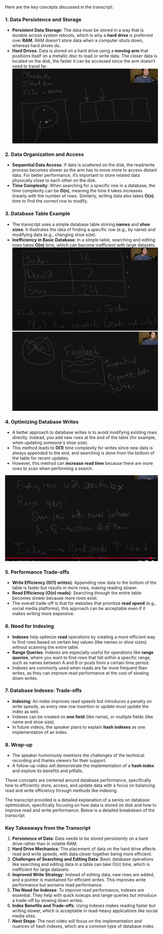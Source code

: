 Here are the key concepts discussed in the transcript:

### 1. **Data Persistence and Storage**
   - **Persistent Data Storage**: The data must be stored in a way that is durable across system reboots, which is why a **hard drive** is preferred over **RAM**. RAM doesn't store data when a computer shuts down, whereas hard drives do.
   - **Hard Drives**: Data is stored on a hard drive using a **moving arm** that positions itself on a metallic disc to read or write data. The closer data is located on the disk, the faster it can be accessed since the arm doesn’t need to travel far.
![alt text](image-3.png)

### 2. **Data Organization and Access**
   - **Sequential Data Access**: If data is scattered on the disk, the read/write process becomes slower as the arm has to move more to access distant data. For better performance, it’s important to store related data physically close to each other on the disk.
   - **Time Complexity**: When searching for a specific row in a database, the time complexity can be **O(n)**, meaning the time it takes increases linearly with the number of rows. Similarly, writing data also takes **O(n)** time to find the correct row to modify.

### 3. **Database Table Example**
   - The transcript uses a simple database table storing **names** and **shoe sizes**. It illustrates the idea of finding a specific row (e.g., by name) and modifying data (e.g., changing shoe size).
   - **Inefficiency in Basic Database**: In a simple table, searching and editing rows takes **O(n)** time, which can become inefficient with large datasets.
   ![alt text](image-4.png)
    ![alt text](image-5.png)
### 4. **Optimizing Database Writes**
   - A better approach to database writes is to avoid modifying existing rows directly. Instead, you add new rows at the end of the table (for example, when updating someone's shoe size).
   - This method leads to **O(1)** time complexity for writes since new data is always appended to the end, and searching is done from the bottom of the table for recent updates.
   - However, this method can **increase read time** because there are more rows to scan when performing a search.

![alt text](image-6.png)
### 5. **Performance Trade-offs**
   - **Write Efficiency (O(1) writes)**: Appending new data to the bottom of the table is faster but results in more rows, making reading slower.
   - **Read Efficiency (O(n) reads)**: Searching through the entire table becomes slower because more rows exist.
   - The overall trade-off is that for websites that prioritize **read speed** (e.g., social media platforms), this approach can be acceptable even if it makes writing more expensive.

### 6. **Need for Indexing**
   - **Indexes** help optimize **read** operations by creating a more efficient way to find rows based on certain key values (like names or shoe sizes) without scanning the entire table.
   - **Range Queries**: Indexes are especially useful for operations like **range queries**, where you want to find rows that fall within a specific range, such as names between A and B or posts from a certain time period.
   - Indexes are commonly used when reads are far more frequent than writes, as they can improve read performance at the cost of slowing down writes.
   
### 7. **Database Indexes: Trade-offs**
   - **Indexing**: An index improves read speeds but introduces a penalty on write speeds, as every new row insertion or update must update the index as well.
   - Indexes can be created on **one field** (like name), or multiple fields (like name and shoe size).
   - In future videos, the speaker plans to explain **hash indexes** as one implementation of an index.

### 8. **Wrap-up**
   - The speaker humorously mentions the challenges of the technical recording and thanks viewers for their support.
   - A follow-up video will demonstrate the implementation of a **hash index** and explore its benefits and pitfalls.

These concepts are centered around database performance, specifically how to efficiently store, access, and update data with a focus on balancing read and write efficiency through methods like indexing.

The transcript provided is a detailed explanation of a series on database optimization, specifically focusing on how data is stored on disk and how to improve read and write performance. Below is a detailed breakdown of the transcript:


### **Key Takeaways from the Transcript**

1. **Persistence of Data**: Data needs to be stored persistently on a hard drive rather than in volatile RAM.
2. **Hard Drive Mechanics**: The placement of data on the hard drive affects read and write speeds, with data closer together being more efficient.
3. **Challenges of Searching and Editing Data**: Basic database operations like searching and editing data in a table can take O(n) time, which is inefficient for large datasets.
4. **Improved Write Strategy**: Instead of editing data, new rows are added, and a pointer is maintained for efficient writes. This improves write performance but worsens read performance.
5. **The Need for Indexes**: To improve read performance, indexes are essential. They help with quick lookups and range queries but introduce a trade-off by slowing down writes.
6. **Index Benefits and Trade-offs**: Using indexes makes reading faster but writing slower, which is acceptable in read-heavy applications like social media sites.
7. **Next Steps**: The next video will focus on the implementation and nuances of hash indexes, which are a common type of database index.